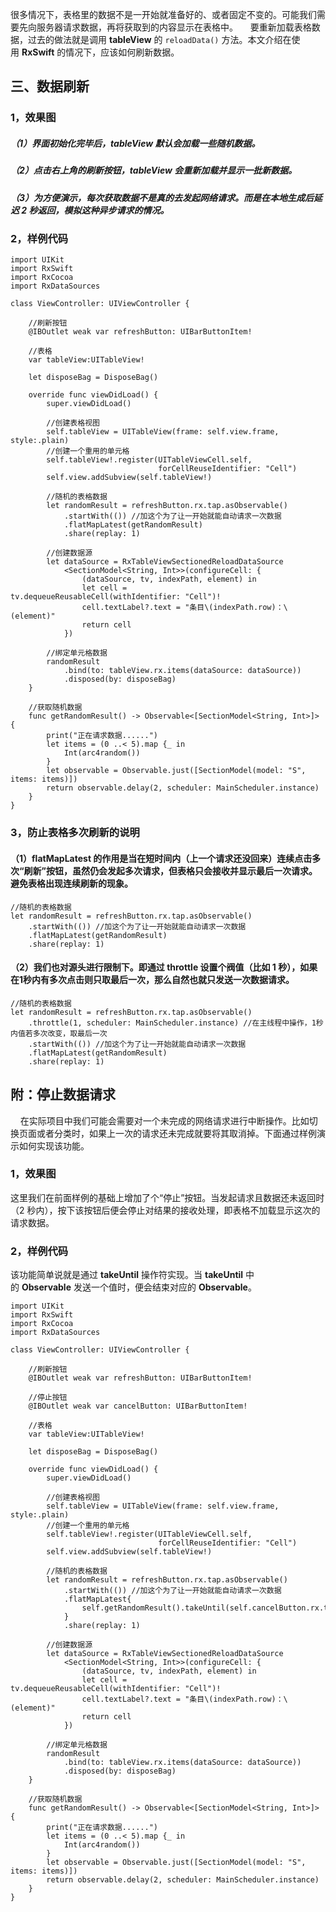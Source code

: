  很多情况下，表格里的数据不是一开始就准备好的、或者固定不变的。可能我们需要先向服务器请求数据，再将获取到的内容显示在表格中。
    要重新加载表格数据，过去的做法就是调用 **tableView** 的 `reloadData()` 方法。本文介绍在使用 **RxSwift** 的情况下，应该如何刷新数据。



## 三、数据刷新

### 1，效果图
##### （1）界面初始化完毕后，tableView 默认会加载一些随机数据。
##### （2）点击右上角的刷新按钮，tableView 会重新加载并显示一批新数据。
##### （3）为方便演示，每次获取数据不是真的去发起网络请求。而是在本地生成后延迟 2 秒返回，模拟这种异步请求的情况。


### 2，样例代码


```
import UIKit
import RxSwift
import RxCocoa
import RxDataSources
 
class ViewController: UIViewController {
     
    //刷新按钮
    @IBOutlet weak var refreshButton: UIBarButtonItem!
     
    //表格
    var tableView:UITableView!
     
    let disposeBag = DisposeBag()
     
    override func viewDidLoad() {
        super.viewDidLoad()
         
        //创建表格视图
        self.tableView = UITableView(frame: self.view.frame, style:.plain)
        //创建一个重用的单元格
        self.tableView!.register(UITableViewCell.self,
                                 forCellReuseIdentifier: "Cell")
        self.view.addSubview(self.tableView!)
         
        //随机的表格数据
        let randomResult = refreshButton.rx.tap.asObservable()
            .startWith(()) //加这个为了让一开始就能自动请求一次数据
            .flatMapLatest(getRandomResult)
            .share(replay: 1)
         
        //创建数据源
        let dataSource = RxTableViewSectionedReloadDataSource
            <SectionModel<String, Int>>(configureCell: {
                (dataSource, tv, indexPath, element) in
                let cell = tv.dequeueReusableCell(withIdentifier: "Cell")!
                cell.textLabel?.text = "条目\(indexPath.row)：\(element)"
                return cell
            })
         
        //绑定单元格数据
        randomResult
            .bind(to: tableView.rx.items(dataSource: dataSource))
            .disposed(by: disposeBag)
    }
     
    //获取随机数据
    func getRandomResult() -> Observable<[SectionModel<String, Int>]> {
        print("正在请求数据......")
        let items = (0 ..< 5).map {_ in
            Int(arc4random())
        }
        let observable = Observable.just([SectionModel(model: "S", items: items)])
        return observable.delay(2, scheduler: MainScheduler.instance)
    }
}

```

### 3，防止表格多次刷新的说明

#### （1）flatMapLatest 的作用是当在短时间内（上一个请求还没回来）连续点击多次“刷新”按钮，虽然仍会发起多次请求，但表格只会接收并显示最后一次请求。避免表格出现连续刷新的现象。


```
//随机的表格数据
let randomResult = refreshButton.rx.tap.asObservable()
    .startWith(()) //加这个为了让一开始就能自动请求一次数据
    .flatMapLatest(getRandomResult)
    .share(replay: 1)

```

#### （2）我们也对源头进行限制下。即通过 throttle 设置个阀值（比如 1 秒），如果在1秒内有多次点击则只取最后一次，那么自然也就只发送一次数据请求。


```
//随机的表格数据
let randomResult = refreshButton.rx.tap.asObservable()
    .throttle(1, scheduler: MainScheduler.instance) //在主线程中操作，1秒内值若多次改变，取最后一次
    .startWith(()) //加这个为了让一开始就能自动请求一次数据
    .flatMapLatest(getRandomResult)
    .share(replay: 1)

```

## 附：停止数据请求

    在实际项目中我们可能会需要对一个未完成的网络请求进行中断操作。比如切换页面或者分类时，如果上一次的请求还未完成就要将其取消掉。下面通过样例演示如何实现该功能。

### 1，效果图
这里我们在前面样例的基础上增加了个“停止”按钮。当发起请求且数据还未返回时（2 秒内），按下该按钮后便会停止对结果的接收处理，即表格不加载显示这次的请求数据。


### 2，样例代码

该功能简单说就是通过 **takeUntil** 操作符实现。当 **takeUntil** 中的 **Observable** 发送一个值时，便会结束对应的 **Observable**。



```
import UIKit
import RxSwift
import RxCocoa
import RxDataSources
 
class ViewController: UIViewController {
     
    //刷新按钮
    @IBOutlet weak var refreshButton: UIBarButtonItem!
     
    //停止按钮
    @IBOutlet weak var cancelButton: UIBarButtonItem!
     
    //表格
    var tableView:UITableView!
     
    let disposeBag = DisposeBag()
     
    override func viewDidLoad() {
        super.viewDidLoad()
         
        //创建表格视图
        self.tableView = UITableView(frame: self.view.frame, style:.plain)
        //创建一个重用的单元格
        self.tableView!.register(UITableViewCell.self,
                                 forCellReuseIdentifier: "Cell")
        self.view.addSubview(self.tableView!)
         
        //随机的表格数据
        let randomResult = refreshButton.rx.tap.asObservable()
            .startWith(()) //加这个为了让一开始就能自动请求一次数据
            .flatMapLatest{
                self.getRandomResult().takeUntil(self.cancelButton.rx.tap)
            }
            .share(replay: 1)
         
        //创建数据源
        let dataSource = RxTableViewSectionedReloadDataSource
            <SectionModel<String, Int>>(configureCell: {
                (dataSource, tv, indexPath, element) in
                let cell = tv.dequeueReusableCell(withIdentifier: "Cell")!
                cell.textLabel?.text = "条目\(indexPath.row)：\(element)"
                return cell
            })
         
        //绑定单元格数据
        randomResult
            .bind(to: tableView.rx.items(dataSource: dataSource))
            .disposed(by: disposeBag)
    }
     
    //获取随机数据
    func getRandomResult() -> Observable<[SectionModel<String, Int>]> {
        print("正在请求数据......")
        let items = (0 ..< 5).map {_ in
            Int(arc4random())
        }
        let observable = Observable.just([SectionModel(model: "S", items: items)])
        return observable.delay(2, scheduler: MainScheduler.instance)
    }
}

```

